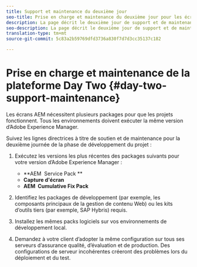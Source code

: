 ```yaml
---
title: Support et maintenance du deuxième jour
seo-title: Prise en charge et maintenance du deuxième jour pour les écrans AEM
description: La page décrit le deuxième jour de support et de maintenance
seo-description: La page décrit le deuxième jour de support et de maintenance
translation-type: tm+mt
source-git-commit: 5c83a2b59769dfd3736a830f7d7d3cc35137c182

---
```



# Prise en charge et maintenance de la plateforme Day Two {#day-two-support-maintenance}

Les écrans AEM nécessitent plusieurs packages pour que les projets fonctionnent. Tous les environnements doivent exécuter la même version d’Adobe Experience Manager.

Suivez les lignes directrices à titre de soutien et de maintenance pour la deuxième journée de la phase de développement du projet :

1. Exécutez les versions les plus récentes des packages suivants pour votre version d’Adobe Experience Manager :

   * **AEM  Service Pack **
   * **Capture d'écran**
   * **AEM  Cumulative Fix Pack**

1. Identifiez les packages de développement (par exemple, les composants principaux de la gestion de contenu Web) ou les kits d’outils tiers (par exemple, SAP Hybris) requis.

1. Installez les mêmes packs logiciels sur vos environnements de développement local.

1. Demandez à votre client d’adopter la même configuration sur tous ses serveurs d’assurance qualité, d’évaluation et de production. Des configurations de serveur incohérentes créeront des problèmes lors du déploiement et du test.
